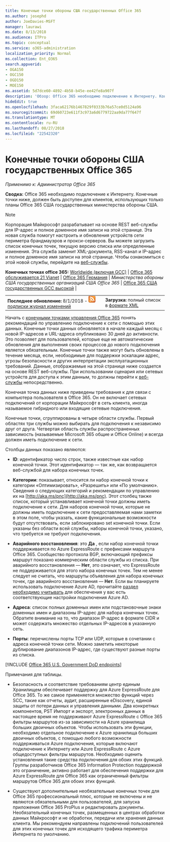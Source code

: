 ```yaml
---
title: Конечные точки обороны США государственных Office 365
ms.author: josephd
author: JoeDavies-MSFT
manager: laurawi
ms.date: 8/13/2018
ms.audience: ITPro
ms.topic: conceptual
ms.service: o365-administration
localization_priority: Normal
ms.collection: Ent_O365
search.appverid:
- OGA150
- OGC150
- OGD150
- MOE150
ms.assetid: 5d7dce60-4892-4b58-b45e-ee42fe8a907f
description: 'Обзор: Office 365 необходимо подключение к Интернету. Конечные точки ниже, должен быть доступен для клиентов, использующих только планы Office 365 США государственных министерства обороны США.'
hideEdit: true
ms.openlocfilehash: 3faca62176b1467829f0333b76a57ce0d5124a96
ms.sourcegitcommit: 69d60723e611f3c973a6d6779722aa9da77f647f
ms.translationtype: MT
ms.contentlocale: ru-RU
ms.lasthandoff: 08/27/2018
ms.locfileid: "22542320"
---
```

# <a name="office-365-us-government-dod-endpoints"></a>Конечные точки обороны США государственных Office 365

*Применимо к: Администратор Office 365*

 **Сводка:** Office 365 необходимо подключение к Интернету. Конечные точки ниже, должен быть доступен для клиентов, использующих только планы Office 365 США государственных министерства обороны США.
  
> [!NOTE]
> Корпорация Майкрософт разрабатывает на основе REST веб-службы для IP-адрес и полное доменное имя записи на этой странице. Эта новая служба помогут настроить и обновления устройств сети периметра брандмауэров и прокси-серверов. Вы можете загрузить список конечных точек, текущую версию списка или определенные изменения. Эта служба заменит XML-документа, RSS-канал и IP-адрес и полное доменное имя записи на этой странице. Чтобы ознакомиться с этой новой службы, перейдите на [веб-службы](managing-office-365-endpoints.md#webservice).
  
 **Конечных точках office 365:** [Worldwide (включая GCC)](urls-and-ip-address-ranges.md)  |  [Office 365 обслуживается 21 Vianet](urls-and-ip-address-ranges-21vianet.md)  | [Office 365 Германия](office-365-germany-endpoints.md) | *Министерства обороны США государственных организаций США Office 365* | [Office 365 США государственных GCC высокой](office-365-u-s-government-gcc-high-endpoints.md) |
  
|||
|:-----|:-----|
|**Последнее обновление:** 8/1/2018 - ![RSS-канал](media/5dc6bb29-25db-4f44-9580-77c735492c4b.png) [подписки журнал изменений](https://aka.ms/dodendpointrss) <br/> |**Загрузка:** полный список в [формате XML](https://aka.ms/usdodendpoints) <br/> |
   
 Начать с [конечными точками управления Office 365](managing-office-365-endpoints.md) понять рекомендаций по управлению подключение к сети с помощью этих данных. Конечные точки данных обновляется в начале каждый месяц с новой IP-адресов и URL-адреса опубликовано 30 дней до активности. Это позволяет для пользователей, которые еще не автоматические обновления для выполнения своих процессов до нового подключения является обязательным. Конечные точки также могут быть обновлены в течение месяца, если, необходимые для поддержки эскалации адрес, угрозы безопасности и других интерпретации эксплуатационных требований. Данные, отображаемые на этой странице ниже создается на основе REST веб-службы. При использовании сценария или сетевых устройств для доступа к этим данным, то должны перейти к [веб-службы](managing-office-365-endpoints.md#webservice) непосредственно.

Конечная точка данных ниже приведены требования к для связи с компьютера пользователя в Office 365. Он не включает сетевых подключений от корпорации Майкрософт в сеть клиента, иногда называемое гибридного или входящие сетевые подключения.

Конечные точки, сгруппированы в четыре области службы. Первый областях три службы можно выбирать для подключения к независимо друг от друга. Четвертая область службы распространенных зависимость (называемые Microsoft 365 общие и Office Online) и всегда должен иметь подключение к сети.

Столбцы данных показано являются:

- **ID**: идентификатор число строк, также известные как набор конечной точки. Этот идентификатор — так же, как возвращается веб-службой для набора конечных точек.

- **Категории**: показывает, относится ли набор конечной точки к категории «Оптимизировать», «Разрешить» или «По умолчанию». Сведения о следующих категорий и рекомендации по управлению их на [http://aka.ms/pnc](http://aka.ms/pnc). Этот столбец также список, который устанавливает конечной точки должны иметь подключение к сети. Для наборов конечной точки, которые не должны иметь подключение к сети предоставляемая нами заметки в этом поле, чтобы указать, какие функциональные возможности будут отсутствовать, если заблокировано set конечной точки. Если указаны без области всей службы, наборы конечной точки, указано, что требуется не требуют подключения.

- **Аварийного восстановления**: это **Да** , если набор конечной точки поддерживается по Azure ExpressRoute с префиксами маршрута Office 365. Сообщество протокола BGP, включающий префиксы маршрут показано коммерческим области службы из списка. При аварийного восстановления — **Нет**, это означает, что ExpressRoute не поддерживается для этого набора конечных точек. Тем не менее следует не считать, что маршруты объявления для набора конечных точек, где аварийного восстановления — **Нет**. Если вы планируете использовать подключение Azure AD, прочитайте [раздел необходимо учитывать](https://docs.microsoft.com/azure/active-directory/connect/active-directory-AADconnect-instances#microsoft-azure-government-cloud) для обеспечения у вас есть соответствующие настройки подключения Azure AD.

- **Адреса**: список полных доменных имен или подстановочные знаки доменных имен и диапазоны IP-адрес для набора конечных точек. Обратите внимание на то, что диапазон IP-адрес в формате CIDR и может содержать множество отдельных IP-адресов в указанную сеть.
 
- **Порты**: перечислены порты TCP или UDP, которые в сочетании с адреса конечной точки сети. Можно заметить некоторые дублирование диапазонов IP-адрес, где существуют разные порты из списка.
 
[!INCLUDE [Office 365 U.S. Government DoD endpoints](./includes/office-365-u.s.-government-dod-endpoints.md)]
  
Примечания для таблицы.

- Безопасность и соответствие требованиям центр единым Хранилищем обеспечивает поддержку для Azure ExpressRoute для Office 365. То же самое применяется множество функций через SCC, такие как отчеты, аудит, расширенные eDiscovery, единой защиты от потери данных и управления данными. Два конкретных компонентов, PST Импорт и экспорт, электронных данных в настоящее время не поддерживают Azure ExpressRoute с Office 365 фильтры маршрутов из-за зависимости на Azure хранилища больших двоичных объектов. Чтобы использовать эти функции, необходимо отдельное подключение к Azure хранилища больших двоичных объектов, с помощью любого возможности поддерживаться Azure подключения, которые включают подключение к Интернету или Azure ExpressRoute с Azure общедоступных фильтры маршрутов. Необходимо оценить установления такие средства подключения для обоих этих функций. Группы разработчиков Office 365 Information Protection поддержкой это ограничение, активно работает для обеспечения поддержки для Azure ExpressRoute для Office 365 как ограниченный фильтры маршрутов Office 365 для обоих этих функций.

- Существуют дополнительные необязательные конечных точек для Office 365 профессиональный плюс, которые не включены и не являются обязательными для пользователей, для запуска приложения Office 365 ProPlus и редактировать документы. Необязательный конечных точек, размещенных в центрах обработки данных Майкрософт и не обработки, передачи или хранения данных клиента. Мы рекомендуем направлены подключений пользователей для этих конечных точек для исходящего трафика периметра Интернета по умолчанию.
